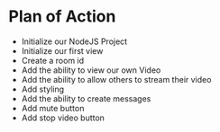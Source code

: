 # Plan of Action

- Initialize our NodeJS Project
- Initialize our first view
- Create a room id
- Add the ability to view our own Video
- Add the ability to allow others to stream their video
- Add styling
- Add the ability to create messages
- Add mute button
- Add stop video button